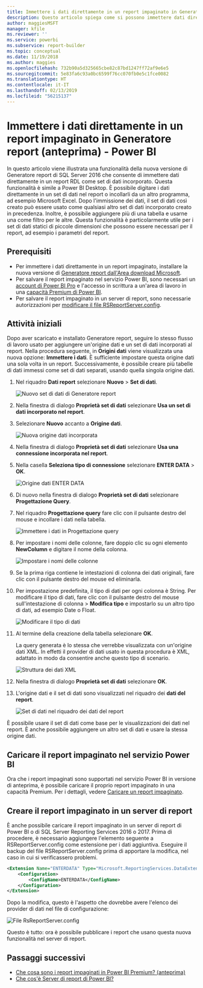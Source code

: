 ```yaml
---
title: Immettere i dati direttamente in un report impaginato in Generatore report (anteprima)
description: Questo articolo spiega come si possono immettere dati direttamente in un report impaginato in Generatore report.
author: maggiesMSFT
manager: kfile
ms.reviewer: ''
ms.service: powerbi
ms.subservice: report-builder
ms.topic: conceptual
ms.date: 11/19/2018
ms.author: maggies
ms.openlocfilehash: 732b90a5d325665cbe82c87bd1247ff72af9e6e5
ms.sourcegitcommit: 5e83fa6c93a0bc6599f76cc070fb0e5c1fce0082
ms.translationtype: HT
ms.contentlocale: it-IT
ms.lasthandoff: 02/13/2019
ms.locfileid: "56215137"
---
```

# <a name="enter-data-directly-in-a-paginated-report-in-report-builder-preview---power-bi"></a>Immettere i dati direttamente in un report impaginato in Generatore report (anteprima) - Power BI

In questo articolo viene illustrata una funzionalità della nuova versione di Generatore report di SQL Server 2016 che consente di immettere dati direttamente in un report RDL come set di dati incorporato.  Questa funzionalità è simile a Power BI Desktop. È possibile digitare i dati direttamente in un set di dati nel report o incollarli da un altro programma, ad esempio Microsoft Excel. Dopo l'immissione dei dati, il set di dati così creato può essere usato come qualsiasi altro set di dati incorporato creato in precedenza. Inoltre, è possibile aggiungere più di una tabella e usarne una come filtro per le altre. Questa funzionalità è particolarmente utile per i set di dati statici di piccole dimensioni che possono essere necessari per il report, ad esempio i parametri del report.
 
## <a name="prerequisites"></a>Prerequisiti

- Per immettere i dati direttamente in un report impaginato, installare la nuova versione di [Generatore report dall'Area download Microsoft](https://www.microsoft.com/download/details.aspx?id=53613). 
- Per salvare il report impaginato nel servizio Power BI, sono necessari un [account di Power BI Pro](service-self-service-signup-for-power-bi.md) e l'accesso in scrittura a un'area di lavoro in una [capacità Premium di Power BI](service-premium.md).
- Per salvare il report impaginato in un server di report, sono necessarie autorizzazioni per [modificare il file RSReportServer.config](#upload-the-paginated-report-to-a-report-server).

## <a name="get-started"></a>Attività iniziali

Dopo aver scaricato e installato Generatore report, seguire lo stesso flusso di lavoro usato per aggiungere un'origine dati e un set di dati incorporati al report. Nella procedura seguente, in **Origini dati** viene visualizzata una nuova opzione: **Immettere i dati**.  È sufficiente impostare questa origine dati una sola volta in un report. Successivamente, è possibile creare più tabelle di dati immessi come set di dati separati, usando quella singola origine dati.

1. Nel riquadro **Dati report** selezionare **Nuovo** > **Set di dati**.

    ![Nuovo set di dati di Generatore report](media/paginated-reports-enter-data/paginated-new-dataset.png)

1. Nella finestra di dialogo **Proprietà set di dati** selezionare **Usa un set di dati incorporato nel report**.

1. Selezionare **Nuovo** accanto a **Origine dati**.

    ![Nuova origine dati incorporata](media/paginated-reports-enter-data/paginated-new-data-source.png)

1. Nella finestra di dialogo **Proprietà set di dati** selezionare **Usa una connessione incorporata nel report**.
2. Nella casella **Seleziona tipo di connessione** selezionare **ENTER DATA** > **OK**.

    ![Origine dati ENTER DATA](media/paginated-reports-enter-data/paginated-data-source-properties-enter-data.png)

1. Di nuovo nella finestra di dialogo **Proprietà set di dati** selezionare **Progettazione Query**.
2. Nel riquadro **Progettazione query** fare clic con il pulsante destro del mouse e incollare i dati nella tabella.

    ![Immettere i dati in Progettazione query](media/paginated-reports-enter-data/paginated-enter-data.png)

1. Per impostare i nomi delle colonne, fare doppio clic su ogni elemento **NewColumn** e digitare il nome della colonna.

    ![Impostare i nomi delle colonne](media/paginated-reports-enter-data/paginated-column-name.png)

1. Se la prima riga contiene le intestazioni di colonna dei dati originali, fare clic con il pulsante destro del mouse ed eliminarla.
    
9. Per impostazione predefinita, il tipo di dati per ogni colonna è String. Per modificare il tipo di dati, fare clic con il pulsante destro del mouse sull'intestazione di colonna > **Modifica tipo** e impostarlo su un altro tipo di dati, ad esempio Date o Float.

    ![Modificare il tipo di dati](media/paginated-reports-enter-data/paginated-data-type.png)

1. Al termine della creazione della tabella selezionare **OK**.  

    La query generata è lo stessa che verrebbe visualizzata con un'origine dati XML. In effetti il provider di dati usato in questa procedura è XML,  adattato in modo da consentire anche questo tipo di scenario.

    ![Struttura dei dati XML](media/paginated-reports-enter-data/paginated-xml-data.png)

12. Nella finestra di dialogo **Proprietà set di dati** selezionare **OK**.

13. L'origine dati e il set di dati sono visualizzati nel riquadro dei **dati del report**.

    ![Set di dati nel riquadro dei dati del report](media/paginated-reports-enter-data/paginated-report-data-pane.png)

È possibile usare il set di dati come base per le visualizzazioni dei dati nel report. È anche possibile aggiungere un altro set di dati e usare la stessa origine dati.

## <a name="upload-the-paginated-report-to-the-power-bi-service"></a>Caricare il report impaginato nel servizio Power BI

Ora che i report impaginati sono supportati nel servizio Power BI in versione di anteprima, è possibile caricare il proprio report impaginato in una capacità Premium. Per i dettagli, vedere [Caricare un report impaginato](paginated-reports-save-to-power-bi-service.md#upload-a-paginated-report).

## <a name="upload-the-paginated-report-to-a-report-server"></a>Creare il report impaginato in un server di report

È anche possibile caricare il report impaginato in un server di report di Power BI o di SQL Server Reporting Services 2016 o 2017. Prima di procedere, è necessario aggiungere l'elemento seguente a RSReportServer.config come estensione per i dati aggiuntiva. Eseguire il backup del file RSReportServer.config prima di apportare la modifica, nel caso in cui si verificassero problemi.

```xml
<Extension Name="ENTERDATA" Type="Microsoft.ReportingServices.DataExtensions.XmlDPConnection,Microsoft.ReportingServices.DataExtensions">
    <Configuration>
        <ConfigName>ENTERDATA</ConfigName>
    </Configuration>
</Extension>
```

Dopo la modifica, questo è l'aspetto che dovrebbe avere l'elenco dei provider di dati nel file di configurazione:

![File RsReportServer.config](media/paginated-reports-enter-data/paginated-rsreportserver-config-file.png)

Questo è tutto: ora è possibile pubblicare i report che usano questa nuova funzionalità nel server di report.

## <a name="next-steps"></a>Passaggi successivi

- [Che cosa sono i report impaginati in Power BI Premium? (anteprima)](paginated-reports-report-builder-power-bi.md)
- [Che cos'è Server di report di Power BI?](report-server/get-started.md)
